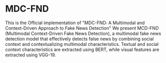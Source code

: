 # MDC-FND
This is the Official implementation of "MDC-FND: A Multimodal and Context-Driven Approach to Fake News Detection"
We present MCD-FND (Multimodal Context-Driven Fake News Detection), a multimodal fake news detection model that effectively detects false news by combining social context and contextualizing multimodal characteristics. Textual and social context characteristics are extracted using BERT, while visual features are extracted using VGG-19.
